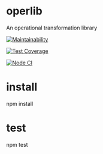 # operlib
An operational transformation library

[![Maintainability](https://api.codeclimate.com/v1/badges/9c15f95478871a1cc00b/maintainability)](https://codeclimate.com/github/vaziliybober/operlib/maintainability)

[![Test Coverage](https://api.codeclimate.com/v1/badges/9c15f95478871a1cc00b/test_coverage)](https://codeclimate.com/github/vaziliybober/operlib/test_coverage)

[![Node CI](https://github.com/vaziliybober/operlib/actions/workflows/ci.yml/badge.svg)](https://github.com/vaziliybober/operlib/actions/workflows/ci.yml)

# install

npm install

# test

npm test
